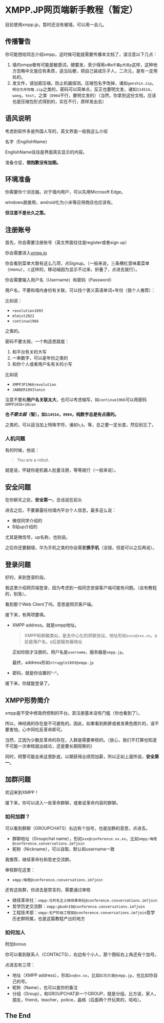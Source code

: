 # XMPP.JP网页端新手教程（暂定）

目前使用xmpp.jp，暂时还没有被墙。可以用一会儿。

## 传播警告

你可能想给同志介绍xmpp，这时候可能就需要传播本文档了，请注意以下几点：

1. 墙内xmpp极有可能是敏感词，硬要发，至少得用`x啊m不要p杰哥p`这样，这种地方忽略中文是应有素质，适当玩梗，把自己装成乐子人，二次元，是有一定用处的。
2. 发文件，请加密压缩，防止机器探测。压缩包名字改掉，诸如`genshin.zip`，`明日方舟攻略.zip`之类的，密码可以简单点，反正也要明文发，诸如`114514`，`wang`，`test`，之类（`8964`不行，要明文发的）（当然，你拿到这份文档，应该也是压缩包形式得到的，实在不行，原样发出去）

## 语风说明

考虑到软件多是外国人写的，英文界面一般我这么介绍

名字（EngilishName）

EnglishName往往是界面真实显示的内容。

准备仓促，**很抱歉没有加图。**

## 环境准备

你需要你个浏览器。对于墙内用户，可以先用Microsoft Edge。

windows直接用，android化为小米等应用商店也应该有。

**但注意不是长久之策。**

## 注册账号

首先，你会需要注册账号（英文界面往往是register或者sign up）

你会需要进入[xmpp.jp](https://xmpp.jp)

你会看到菜单大致有这么几项，点Signup。（一般来说，三条横杠意味着菜单（menu），`三`这样的，移动端因为显示不过来，折叠了，点进去就行）。

你会需要输入用户名（Username）和密码（Password）

用户名，不要和墙内身份有关联，可以找个褒义英语单词+年份（我个人推荐）：

比如说：

+ `revolution1893`
+ `mlmist2022`
+ `continue1966`

之类的。

密码不要太弱，一个构造思路是：

1. 和平台有关的大写
2. 一串数字，可以是年份之类的
3. 和你个人或者用户名有关的小写

比如说

+ `XMPPJP1966revolution`
+ `JABBER1893lenin`

注意不要和**用户名关联太大**，也可以考虑缩写，如`continue1966`可以用密码`XMPP1956+10con`

**也*不要太弱*（智），如`114514`，`8964`，纯数字总是有点唐的。**

之类的，可以适当加上特殊字符，诸如`%`,`$`。等，总之要一定长度，然后别忘了。

### 人机问题

有的时候，他说：

> You are a robot.

就是说，怀疑你是机器人批量注册，等等就行（一般来说）。

## 安全问题

在你聊天之前，**安全第一**。丑话说在前头

进去之后，不要暴露任何墙内平台个人信息，最多这么说：

+ 微信同学介绍的
+ B站up介绍的

尤其是微信号，up名称，也别说。

之后你还要翻墙，华为手机之类的你会需要**换手机**（没错，但是可以之后再说）。

## 登录问题

好的，来到登录阶段。

我这里介绍网页端登录，因为考虑到一般同志安装客户端可能有问题。（会有教程的，别急）。

看到那个Web Client了吗，意思是网页客户端。

接下来，有两项要填。

+ XMPP address。就是xmpp地址。

  > XMPP和邮箱类似，是去中心化的邦联协议。地址形如`xxxx@xxx.xx`。`@`前是用户名，`@`后是服务器地址
  >

  正如你刚才注册的，用户名是`username`，服务器是`xmpp.jp`。

  最终，address形如`struggle1893@xmpp.jp`
+ 密码，就是你设置的^-^。

接下来，你就能登录了。

## XMPP形势简介

xmpp是不受中修政府控制的平台。其注册基本没有门槛（你也看到了）。

所以，神经病的存在是不可避免的。因此，如果看到刷屏或者发黄色图片的，请不要害怕，心中同吃反革命即可。

当然，正因为少数反革命的存在，入群是需要审核的。（放心，我们不打算也知道不可能一次审核就出结论，还是要长期观察的）

同时，网警可能会来这里卧底，以期获得业绩而加薪，所以正如上面所说，**安全第一**。

## 加群问题

欢迎来到XMPP！

接下来，你可以进入一些革命群聊，或者说革命内容的群聊。

### 如何加群？

可以看到群聊（GROUPCHATS）右边有个加号，也是加群的意思，点进去。

+ 群聊地址（Groupchat name），形如`xxx@conference.xx.xx`，比如`xmpp:哨塔@conference.conversations.im?join`
+ 昵称（Nickname），可以自取，默认和username一致


我推荐，继续革命社和哲史交流群。

审核群在这里：

+ `xmpp:哨塔@conference.conversations.im?join`

还有这些群，你进去是禁言的，需要通过审核

+ 继续革命社：`xmpp:马列毛主义继续革命社@conference.conversations.im?join`
+ 哲学历史交流群：`xmpp:gbudn19@conference.conversations.im?join`
+ 工程技术部：`xmpp:无产阶级工程部@conference.conversations.im?join`哲学历史群附属，也是这篇教程产出的地方

### 如何加人

附加bonus

你可以看到联系人（CONTACTS），右边有个小人，那个图标右上角还有个加号。

点进去有三项：

+ 地址（XMPP address），形如`xx@xx.xx`，比如`红花烂漫@xmpp.jp`，也比如你自己的号。
+ 昵称（Name），也可以是你的备注
+ 分组（Group），和GROUPCHAT非一个GROUP，就是分组。比方说，家人，朋友，friend，teacher，police，晶格（后面两个开玩笑的，哈哈）。


## The End
<!--stackedit_data:
eyJoaXN0b3J5IjpbNjc5NzY1MDkyXX0=
-->